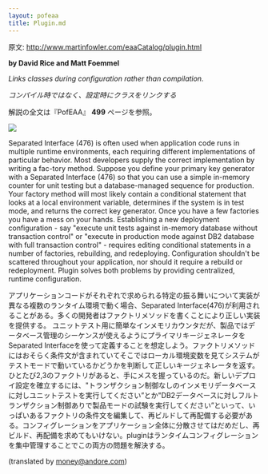 ```yaml
---
layout: pofeaa
title: Plugin.md
---
```


原文: http://www.martinfowler.com/eaaCatalog/plugin.html

**by David Rice and Matt Foemmel**

*Links classes during configuration rather than compilation.*

*コンパイル時ではなく、設定時にクラスをリンクする*

解説の全文は『PofEAA』 **499** ページを参照。

![](http://www.martinfowler.com/eaaCatalog/pluginsSketch.gif)

Separated Interface (476) is often used when application code runs in multiple runtime environments, each requiring different implementations of particular behavior. Most developers supply the correct implementation by writing a fac-tory method. Suppose you define your primary key generator with a Separated Interface (476) so that you can use a simple in-memory counter for unit testing but a database-managed sequence for production. Your factory method will most likely contain a conditional statement that looks at a local environment variable, determines if the system is in test mode, and returns the correct key generator. Once you have a few factories you have a mess on your hands. Establishing a new deployment configuration - say "execute unit tests against in-memory database without transaction control" or "execute in production mode against DB2 database with full transaction control" - requires editing conditional statements in a number of factories, rebuilding, and redeploying. Configuration shouldn't be scattered throughout your application, nor should it require a rebuild or redeployment. Plugin solves both problems by providing centralized, runtime configuration.

アプリケーションコードがそれぞれで求められる特定の振る舞いについて実装が異なる複数のランタイム環境で動く場合、Separated Interface(476)が利用されることがある。多くの開発者はファクトリメソッドを書くことにより正しい実装を提供する。
ユニットテスト用に簡単なインメモリカウンタだが、製品ではデータベース管理のシーケンスが使えるようにプライマリキージェネレータをSeparated Interfaceを使って定義することを想定しよう。ファクトリメソッドにはおそらく条件文が含まれていてそこではローカル環境変数を見てシステムがテストモードで動いているかどうかを判断して正しいキージェネレータを返す。ひとたび2,3のファクトリがあると、手にメスを握っているのだ。新しいデプロイ設定を確立するには、"トランザクション制御なしのインメモリデータベースに対しユニットテストを実行してください”とか"DB2データベースに対しフルトランザクション制御ありで製品モードの試験を実行してください”といって、いっぱいあるファクトリの条件文を編集して、再ビルドして再配備する必要がある。コンフィグレーションをアプリケーション全体に分散させてはだめだし、再ビルド、再配備を求めてもいけない。pluginはランタイムコンフィグレーションを集中管理することでこの両方の問題を解決する。

(translated by money@andore.com)

